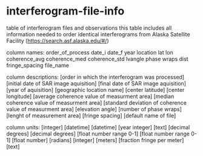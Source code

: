# interferogram-file-info
table of interferogram files and observations 
this table includes all information needed to order identical interferograms from Alaska Satellite Facility (https://search.asf.alaska.edu/#/)

column names: order_of_process	date_i	date_f	year	location	lat	lon	coherence_avg	coherence_med	coherence_std	lvangle	phase wraps	dist	fringe_spacing	file_name

column descriptions: [order in which the interferogram was processed] [initial date of SAR image aquisition] [final date of SAR image aquisition] [year of aquisition] [geographic location name] [center latitude] [center longitude] [average coherence value of measurment area] [median coherence value of measurment area] [standard deviation of coherence value of measurment area] [elevation angle] [number of phase wraps] [lenght of measurement area] [fringe spacing] [default name of file]

column units: [integer] [datetime] [datetime] [year integer] [text] [decimal degrees] [decimal degrees] [float number range 0-1] [float number range 0-1] [float number] [radians] [integer] [meters] [fraction fringe per meter] [text]
